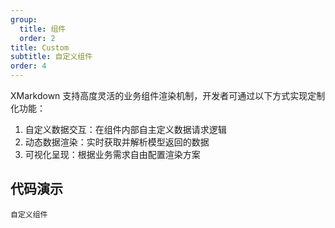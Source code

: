 ```yaml
---
group:
  title: 组件
  order: 2
title: Custom
subtitle: 自定义组件
order: 4
---
```


XMarkdown 支持高度灵活的业务组件渲染机制，开发者可通过以下方式实现定制化功能：

1. 自定义数据交互：在组件内部自主定义数据请求逻辑
2. 动态数据渲染：实时获取并解析模型返回的数据
3. 可视化呈现：根据业务需求自由配置渲染方案

## 代码演示

<!-- prettier-ignore -->
<code src="./demo/components/custom.tsx">自定义组件</code>
